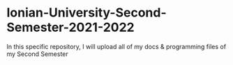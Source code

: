# Ionian-University-Second-Semester-2021-2022
In this specific repository, I will upload all of my docs & programming files of my Second Semester
